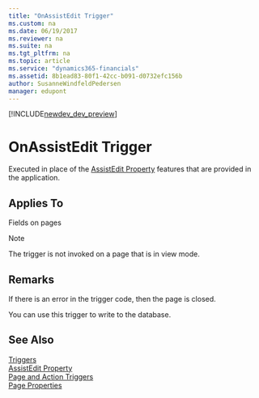 ```yaml
---
title: "OnAssistEdit Trigger"
ms.custom: na
ms.date: 06/19/2017
ms.reviewer: na
ms.suite: na
ms.tgt_pltfrm: na
ms.topic: article
ms.service: "dynamics365-financials"
ms.assetid: 8b1ead83-80f1-42cc-b091-d0732efc156b
author: SusanneWindfeldPedersen
manager: edupont
---
```


[!INCLUDE[newdev_dev_preview](../includes/newdev_dev_preview.md)]

# OnAssistEdit Trigger
Executed in place of the [AssistEdit Property](../properties/devenv-assistedit-property.md) features that are provided in the application.  

## Applies To  
 Fields on pages  

> [!NOTE]  
>  The trigger is not invoked on a page that is in view mode<!--NAV in the [!INCLUDE[nav_web](../includes/nav_web_md.md)]-->.  

## Remarks  
 If there is an error in the trigger code, then the page is closed.  

 You can use this trigger to write to the database.  

## See Also  
 [Triggers](devenv-triggers.md)  
 [AssistEdit Property](../properties/devenv-assistedit-property.md)  
 [Page and Action Triggers](devenv-page-and-action-triggers.md)  
 [Page Properties](../properties/devenv-page-properties.md)  